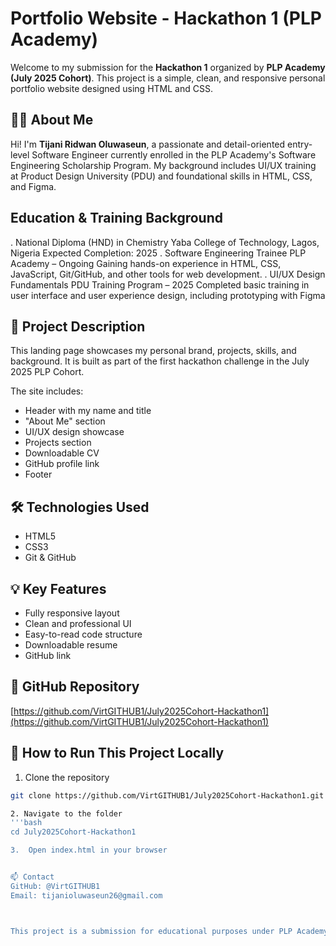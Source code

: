# Portfolio Website - Hackathon 1 (PLP Academy)

Welcome to my submission for the **Hackathon 1** organized by **PLP Academy (July 2025 Cohort)**. This project is a simple, clean, and responsive personal portfolio website designed using HTML and CSS.

## 👨‍💻 About Me

Hi! I'm **Tijani Ridwan Oluwaseun**, a passionate and detail-oriented entry-level Software Engineer currently enrolled in the PLP Academy's Software Engineering Scholarship Program. My background includes UI/UX training at Product Design University (PDU) and foundational skills in HTML, CSS, and Figma.

## Education & Training Background

.  National Diploma (HND) in Chemistry
  Yaba College of Technology, Lagos, Nigeria
  Expected Completion: 2025
.  Software Engineering Trainee
  PLP Academy – Ongoing
  Gaining hands-on experience in HTML, CSS, JavaScript, Git/GitHub, and other tools for web development.
.  UI/UX Design Fundamentals
  PDU Training Program – 2025
  Completed basic training in user interface and user experience design, including prototyping with Figma

## 📁 Project Description

This landing page showcases my personal brand, projects, skills, and background. It is built as part of the first hackathon challenge in the July 2025 PLP Cohort.

The site includes:
- Header with my name and title
- "About Me" section
- UI/UX design showcase
- Projects section
- Downloadable CV
- GitHub profile link
- Footer

## 🛠️ Technologies Used

- HTML5
- CSS3
- Git & GitHub

## 💡 Key Features

- Fully responsive layout
- Clean and professional UI
- Easy-to-read code structure
- Downloadable resume
- GitHub link


## 🔗 GitHub Repository

[https://github.com/VirtGITHUB1/July2025Cohort-Hackathon1](https://github.com/VirtGITHUB1/July2025Cohort-Hackathon1)



## 📄 How to Run This Project Locally

1. Clone the repository  
```bash
git clone https://github.com/VirtGITHUB1/July2025Cohort-Hackathon1.git

2. Navigate to the folder
'''bash
cd July2025Cohort-Hackathon1

3.  Open index.html in your browser


📫 Contact
GitHub: @VirtGITHUB1
Email: tijanioluwaseun26@gmail.com



This project is a submission for educational purposes under PLP Academy's Hackathon 1. All rights reserved © 2025.

